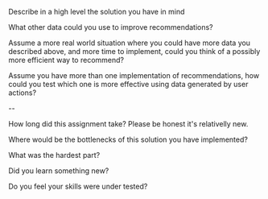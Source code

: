 Describe in a high level the solution you have in mind
>

What other data could you use to improve recommendations?
>

Assume a more real world situation where you could have more data you described above, and more time to implement, could you think of a possibly more efficient way to recommend?
>

Assume you have more than one implementation of recommendations, how could you test which one is more effective using data generated by user actions?
>

--

How long did this assignment take? Please be honest it's relativelly new.
>

Where would be the bottlenecks of this solution you have implemented?
>

What was the hardest part?
>

Did you learn something new?
> 

Do you feel your skills were under tested?
>